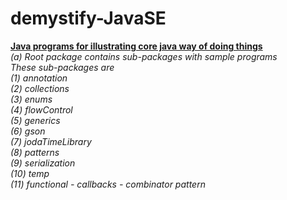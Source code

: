 # demystify-JavaSE
<u><b>Java programs for illustrating core java way of doing things</b></u><br>
<i>
(a) Root package contains sub-packages with sample programs<br>
These sub-packages are<br>
	(1) annotation<br>
	(2) collections<br>
	(3) enums<br>
	(4) flowControl<br>
	(5) generics<br>
	(6) gson<br>
	(7) jodaTimeLibrary<br>
	(8) patterns<br>
	(9) serialization<br>
	(10) temp<br>
	(11) functional - callbacks
	                - combinator pattern    
</i>
